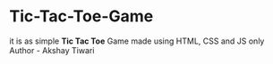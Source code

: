# Tic-Tac-Toe-Game
it is as simple <b>Tic Tac Toe</b> Game made using HTML, CSS and JS only
<br>
Author - Akshay Tiwari
